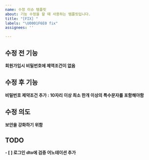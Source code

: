 ```yaml
---
name: 수정 이슈 템플릿
about: 기능 수정을 할 때 사용하는 템플릿입니다.
title: "[FIX] "
labels: "\U0001F6E0️ fix"
assignees: ''

---
```


## 수정 전 기능
**회원가입시 비밀번호에 제역조건이 없음**

## 수정 후 기능
**비밀번호 제약조건 추가 : 10자리 이상 최소 한개 이상의 특수문자를 포함해야함**

## 수정 의도
**보안을 강화하기 위함**

## TODO
**- [ ] 로그인 dto에 검증 어노테이션 추가**
